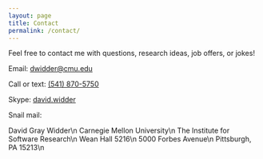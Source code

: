 ```yaml
---
layout: page
title: Contact
permalink: /contact/
---
```


Feel free to contact me with questions, research ideas, job offers, or jokes!

Email: [dwidder@cmu.edu](mailto:dwidder@cmu.edu)

Call or text: [(541) 870-5750](tel:541-870-5750)

Skype: <a href="skype:david.widder?add">david.widder</a>

Snail mail:

David Gray Widder\n
Carnegie Mellon University\n
The Institute for Software Research\n
Wean Hall 5216\n
5000 Forbes Avenue\n
Pittsburgh, PA 15213\n
